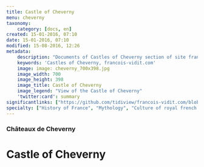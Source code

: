 ```yaml
---
title: Castle of Cheverny
menu: cheverny
taxonomy:
    category: [docs, en]
created: 15-01-2016, 07:10
date: 15-01-2016, 07:10
modified: 15-08-2016, 12:26
metadata:
    description: "Documents of Castles of Cheverny section of site francois-vidit.com"
    keywords: 'Castles of Cheverny, francois-vidit.com'
    image: image: cheverny_700x398.jpg
    image_width: 700
    image_height: 398
    image_title: Castle of Cheverny
    image_legend: "View of the Castle of Cheverny"
    'twitter:card': summary
significantlinks: ["https://github.com/tidiview/francois-vidit.com/blob/develop/user/sites/docs/pages/01.home/04.chateaux-de-la-loire/03.cheverny/chapter.en.md"]
specialty: ["History of France", "Mythology", "Culture of royal french court", "Litterature of the Roman Empire", "Roman Imperial Litterature"]
---
```

### Châteaux de Cheverny

# Castle of Cheverny